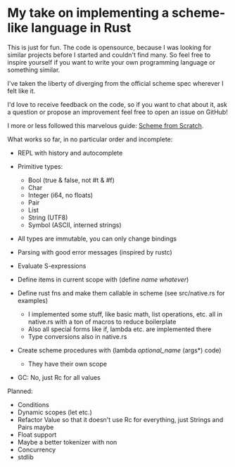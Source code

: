 My take on implementing a scheme-like language in Rust
======================

This is just for fun. The code is opensource, because I was looking for similar projects
before I started and couldn't find many. So feel free to inspire yourself if you want to write
your own programming language or something similar.

I've taken the liberty of diverging from the official scheme spec wherever I felt like it.

I'd love to receive feedback on the code, so if you want to chat about it, ask a question
or propose an improvement feel free to open an issue on GitHub!

I more or less followed this marvelous guide: [Scheme from Scratch](http://peter.michaux.ca/articles/scheme-from-scratch-introduction).

What works so far, in no particular order and incomplete:

- REPL with history and autocomplete

- Primitive types:
  - Bool (true & false, not #t & #f)
  - Char
  - Integer (i64, no floats)
  - Pair
  - List
  - String (UTF8)
  - Symbol (ASCII, interned strings)

- All types are immutable, you can only change bindings

- Parsing with good error messages (inspired by rustc)

- Evaluate S-expressions

- Define items in current scope with (define *name* *whatever*)

- Define rust fns and make them callable in scheme (see src/native.rs for examples)
  - I implemented some stuff, like basic math, list operations, etc. all in native.rs with a ton of macros to reduce boilerplate
  - Also all special forms like if, lambda etc. are implemented there
  - Type conversions also in native.rs

- Create scheme procedures with (lambda *optional_name* (args*) code)
  - They have their own scope

- GC: No, just Rc for all values

Planned:

- Conditions
- Dynamic scopes (let etc.)
- Refactor Value so that it doesn't use Rc for everything, just Strings and Pairs maybe
- Float support
- Maybe a better tokenizer with non
- Concurrency
- stdlib
